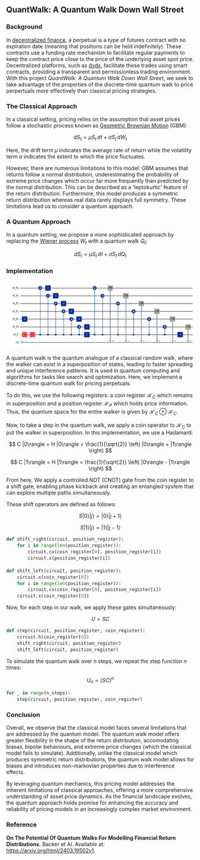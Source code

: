## QuantWalk: A Quantum Walk Down Wall Street

### Background

In [decentralized finance](https://ethereum.org/en/defi/), a perpetual is a type of futures contract with no expiration date (meaning that positions can be held indefinitely). These contracts use a funding rate mechanism to facilitate regular payments to keep the contract price close to the price of the underlying asset spot price. Decentralized platforms, such as [dydx](https://dydx.exchange/), facilitate these trades using smart contracts, providing a transparent and permissionless trading environment. With this project *QuantWalk: A Quantum Walk Down Wall Street*, we seek to take advantage of the properties of the discrete-time quantum walk to price perpertuals more effectively than classical pricing strategies.

### The Classical Approach

In a classical setting, pricing relies on the assumption that asset prices follow a stochastic process known as [Geometric Brownian Motion](https://en.wikipedia.org/wiki/Geometric_Brownian_motion) (GBM):

$$
dS_t = \mu S_t \, dt + \sigma S_t \, dW_t
$$

Here, the drift term $\mu$ indicates the average rate of return while the volatility term $\sigma$ indicates the extent to which the price fluctuates.

However, there are numerous limitations to this model: GBM assumes that returns follow a normal distribution, underestimating the probability of extreme price changes which occur far more frequently than predicted by the normal distribution. This can be described as a 'leptokurtic' feature of the return distribution. Furthermore, this model produces a symmetric return distribution whereas real data rarely displays full symmetry. These limitations lead us to consider a quantum approach.


### A Quantum Approach

In a quantum setting, we propose a more sophisticated approach by replacing the [Wiener process](https://en.wikipedia.org/wiki/Wiener_process) $W_t$ with a quantum walk $Q_t$:

$$
dS_t = \mu S_t \, dt + \sigma S_t \, dQ_t
$$

### Implementation

![Quantum Walk Circuit](circuit.png)

A quantum walk is the quantum analogue of a classical random walk, where the walker can exist in a superposition of states, leading to faster spreading and unique interference patterns. It is used in quantum computing and algorithms for tasks like search and optimization. Here, we implement a discrete-time quantum walk for pricing perpetuals. 

To do this, we use the following registers: a coin register $\mathcal{H}_C$ which remains in superposition and a position register $\mathcal{H}_P$ which holds price information. Thus, the quantum space for the entire walker is given by $\mathcal{H}_C \otimes \mathcal{H}_C$.

Now, to take a step in the quantum walk, we apply a coin operator to $\mathcal{H}_C$ to put the walker in superposition. In this implementation, we use a Hadamard:

$$
C |0\rangle = H |0\rangle = \frac{1}{\sqrt{2}} \left( |0\rangle + |1\rangle \right)
$$

$$
C |1\rangle = H |1\rangle = \frac{1}{\sqrt{2}} \left( |0\rangle - |1\rangle \right)
$$

From here, We apply a controlled NOT (CNOT) gate from the coin register to a shift gate, enabling phase kickback and creating an entangled system that can explore multiple paths simultaneously.

These shift operators are defined as follows:

$$
S |0\rangle |j\rangle = |0\rangle |j+1\rangle
$$

$$
S |1\rangle |j\rangle = |1\rangle |j-1\rangle
$$

```python
def shift_right(circuit, position_register):
    for i in range(len(position_register)):
        circuit.cx(coin_register[0], position_register[i])
        circuit.x(position_register[i])

def shift_left(circuit, position_register):
    circuit.x(coin_register[0])
    for i in range(len(position_register)):
        circuit.cx(coin_register[0], position_register[i])
    circuit.x(coin_register[0]) 
```

Now, for each step in our walk, we apply these gates simultaneously:

$$
U = SC
$$

```python
def step(circuit, position_register, coin_register):
    circuit.h(coin_register[0])
    shift_right(circuit, position_register)
    shift_left(circuit, position_register)
```

To simulate the quantum walk over $n$ steps, we repeat the step function $n$ times:

$$
U_n = (SC)^n
$$

```python
for _ in range(n_steps):
    step(circuit, position_register, coin_register)
```


### Conclusion

Overall, we observe that the classical model faces several limitations that are addressed by the quantum model. The quantum walk model offers greater flexibility in the shape of the return distribution, accomodating biasas, bipolar behaviours, and extreme price changes (which the classical model fails to simulate). Additionally, unlike the classical model which produces symmetric return distributions, the quantum walk model allows for biases and introduces non-markovian properties due to interference effects. 

By leveraging quantum mechanics, this pricing model addresses the inherent limitations of classical approaches, offering a more comprehensive understanding of asset price dynamics. As the financial landscape evolves, the quantum approach holds promise for enhancing the accuracy and reliability of pricing models in an increasingly complex market environment.

### Reference

**On The Potential Of Quantum Walks For Modelling Financial Return Distributions.** Backer et Al. Available at: https://arxiv.org/html/2403.19502v1. 



